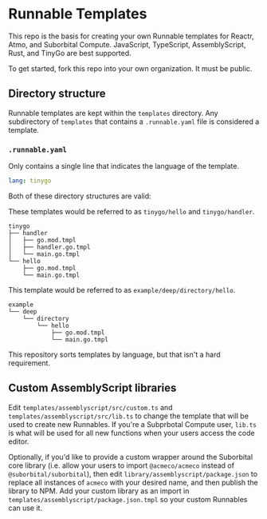 # Runnable Templates

This repo is the basis for creating your own Runnable templates for Reactr, Atmo, and Suborbital Compute. JavaScript, TypeScript, AssemblyScript, Rust, and TinyGo are best supported.

To get started, fork this repo into your own organization. It must be public.

## Directory structure
Runnable templates are kept within the `templates` directory. Any subdirectory of `templates` that contains a `.runnable.yaml` file is considered a template.

### `.runnable.yaml`
Only contains a single line that indicates the language of the template.
```yaml
lang: tinygo
```

Both of these directory structures are valid:

These templates would be referred to as `tinygo/hello` and `tinygo/handler`.
```
tinygo
├── handler
│   ├── go.mod.tmpl
│   ├── handler.go.tmpl
│   └── main.go.tmpl
└── hello
    ├── go.mod.tmpl
    └── main.go.tmpl
```

This template would be referred to as `example/deep/directory/hello`.
```
example
└── deep
    └── directory
        └── hello
            ├── go.mod.tmpl
            └── main.go.tmpl
```

This repository sorts templates by language, but that isn't a hard requirement. 


## Custom AssemblyScript libraries
Edit `templates/assemblyscript/src/custom.ts` and `templates/assemblyscript/src/lib.ts` to change the template that will be used to create new Runnables. If you're a Subprbotal Compute user, `lib.ts` is what will be used for all new functions when your users access the code editor.

Optionally, if you'd like to provide a custom wrapper around the Suborbital core library (i.e. allow your users to import `@acmeco/acmeco` instead of `@suborbital/suborbital`), then edit `library/assemblyscript/package.json` to replace all instances of `acmeco` with your desired name, and then publish the library to NPM. Add your custom library as an import in `templates/assemblyscript/package.json.tmpl` so your custom Runnables can use it.
